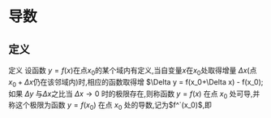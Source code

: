 # 导数

## 定义

定义 设函数 $y=f(x)$在点$x_0$的某个域内有定义,当自变量$x$在$x_0$处取得增量 $\Delta x$(点$x_0+\Delta x$仍在该邻域内)时,相应的函数取得增 $\Delta y = f(x_0+\Delta x) - f(x_0);如果 $\Delta y$ 与$\Delta x$之比当 $\Delta x \to 0$ 时的极限存在,则称函数 $y=f(x)$ 在点 $x_0$ 处可导,并称这个极限为函数 $y=f(x_0)$ 在点 $x_0$ 处的导数,记为$f^`(x_0)$,即